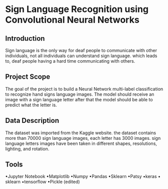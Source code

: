 
# Sign Language Recognition using Convolutional Neural Networks

## Introduction
Sign language is the only way for deaf people to communicate with other individuals, not all individuals can understand sign language. which leads to, deaf people having a hard time communicating with others.

## Project Scope
The goal of the project is to build a Neural Network multi-label classification to recognize hand signs language images. The model should receive an image with a sign language letter after that the model should be able to predict what the letter is.

## Data Description
The dataset was imported from the Kaggle website. the dataset contains more than 70000 sign language images, each letter has 3000 images. sign language letters images have been taken in different shapes, resolutions, lighting, and rotation.

## Tools
•Jupyter Notebook
•Matplotlib 
•Numpy 
•Pandas
•Sklearn 
•Patsy
•keras 
• sklearn
•tensorflow 
•Pickle (edited)
